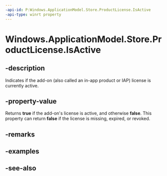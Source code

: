```yaml
---
-api-id: P:Windows.ApplicationModel.Store.ProductLicense.IsActive
-api-type: winrt property
---
```


<!-- Property syntax
public bool IsActive { get; }
-->

# Windows.ApplicationModel.Store.ProductLicense.IsActive

## -description
Indicates if the add-on (also called an in-app product or IAP) license is currently active.

## -property-value
Returns **true** if the add-on's license is active, and otherwise **false**. This property can return **false** if the license is missing, expired, or revoked.

## -remarks

## -examples

## -see-also

